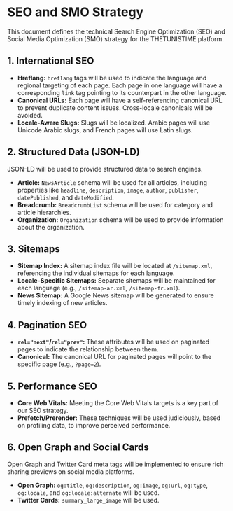 # SEO and SMO Strategy

This document defines the technical Search Engine Optimization (SEO) and Social Media Optimization (SMO) strategy for the THETUNISTIME platform.

## 1. International SEO

*   **Hreflang:** `hreflang` tags will be used to indicate the language and regional targeting of each page. Each page in one language will have a corresponding `link` tag pointing to its counterpart in the other language.
*   **Canonical URLs:** Each page will have a self-referencing canonical URL to prevent duplicate content issues. Cross-locale canonicals will be avoided.
*   **Locale-Aware Slugs:** Slugs will be localized. Arabic pages will use Unicode Arabic slugs, and French pages will use Latin slugs.

## 2. Structured Data (JSON-LD)

JSON-LD will be used to provide structured data to search engines.

*   **Article:** `NewsArticle` schema will be used for all articles, including properties like `headline`, `description`, `image`, `author`, `publisher`, `datePublished`, and `dateModified`.
*   **Breadcrumb:** `BreadcrumbList` schema will be used for category and article hierarchies.
*   **Organization:** `Organization` schema will be used to provide information about the organization.

## 3. Sitemaps

*   **Sitemap Index:** A sitemap index file will be located at `/sitemap.xml`, referencing the individual sitemaps for each language.
*   **Locale-Specific Sitemaps:** Separate sitemaps will be maintained for each language (e.g., `/sitemap-ar.xml`, `/sitemap-fr.xml`).
*   **News Sitemap:** A Google News sitemap will be generated to ensure timely indexing of new articles.

## 4. Pagination SEO

*   **`rel="next"`/`rel="prev"`:** These attributes will be used on paginated pages to indicate the relationship between them.
*   **Canonical:** The canonical URL for paginated pages will point to the specific page (e.g., `?page=2`).

## 5. Performance SEO

*   **Core Web Vitals:** Meeting the Core Web Vitals targets is a key part of our SEO strategy.
*   **Prefetch/Prerender:** These techniques will be used judiciously, based on profiling data, to improve perceived performance.

## 6. Open Graph and Social Cards

Open Graph and Twitter Card meta tags will be implemented to ensure rich sharing previews on social media platforms.

*   **Open Graph:** `og:title`, `og:description`, `og:image`, `og:url`, `og:type`, `og:locale`, and `og:locale:alternate` will be used.
*   **Twitter Cards:** `summary_large_image` will be used.
